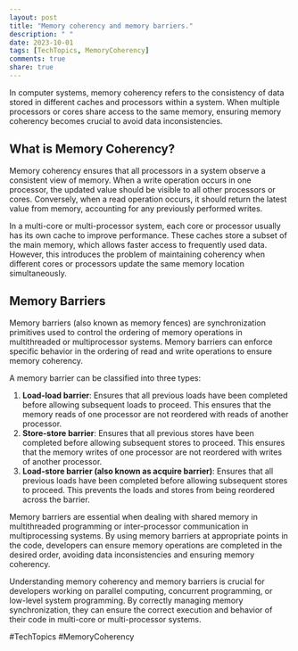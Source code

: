 ```yaml
---
layout: post
title: "Memory coherency and memory barriers."
description: " "
date: 2023-10-01
tags: [TechTopics, MemoryCoherency]
comments: true
share: true
---
```


In computer systems, memory coherency refers to the consistency of data stored in different caches and processors within a system. When multiple processors or cores share access to the same memory, ensuring memory coherency becomes crucial to avoid data inconsistencies.

## What is Memory Coherency?

Memory coherency ensures that all processors in a system observe a consistent view of memory. When a write operation occurs in one processor, the updated value should be visible to all other processors or cores. Conversely, when a read operation occurs, it should return the latest value from memory, accounting for any previously performed writes.

In a multi-core or multi-processor system, each core or processor usually has its own cache to improve performance. These caches store a subset of the main memory, which allows faster access to frequently used data. However, this introduces the problem of maintaining coherency when different cores or processors update the same memory location simultaneously.

## Memory Barriers

Memory barriers (also known as memory fences) are synchronization primitives used to control the ordering of memory operations in multithreaded or multiprocessor systems. Memory barriers can enforce specific behavior in the ordering of read and write operations to ensure memory coherency.

A memory barrier can be classified into three types:

1. **Load-load barrier**: Ensures that all previous loads have been completed before allowing subsequent loads to proceed. This ensures that the memory reads of one processor are not reordered with reads of another processor.
2. **Store-store barrier**: Ensures that all previous stores have been completed before allowing subsequent stores to proceed. This ensures that the memory writes of one processor are not reordered with writes of another processor.
3. **Load-store barrier (also known as acquire barrier)**: Ensures that all previous loads have been completed before allowing subsequent stores to proceed. This prevents the loads and stores from being reordered across the barrier.

Memory barriers are essential when dealing with shared memory in multithreaded programming or inter-processor communication in multiprocessing systems. By using memory barriers at appropriate points in the code, developers can ensure memory operations are completed in the desired order, avoiding data inconsistencies and ensuring memory coherency.

Understanding memory coherency and memory barriers is crucial for developers working on parallel computing, concurrent programming, or low-level system programming. By correctly managing memory synchronization, they can ensure the correct execution and behavior of their code in multi-core or multi-processor systems.

#TechTopics #MemoryCoherency